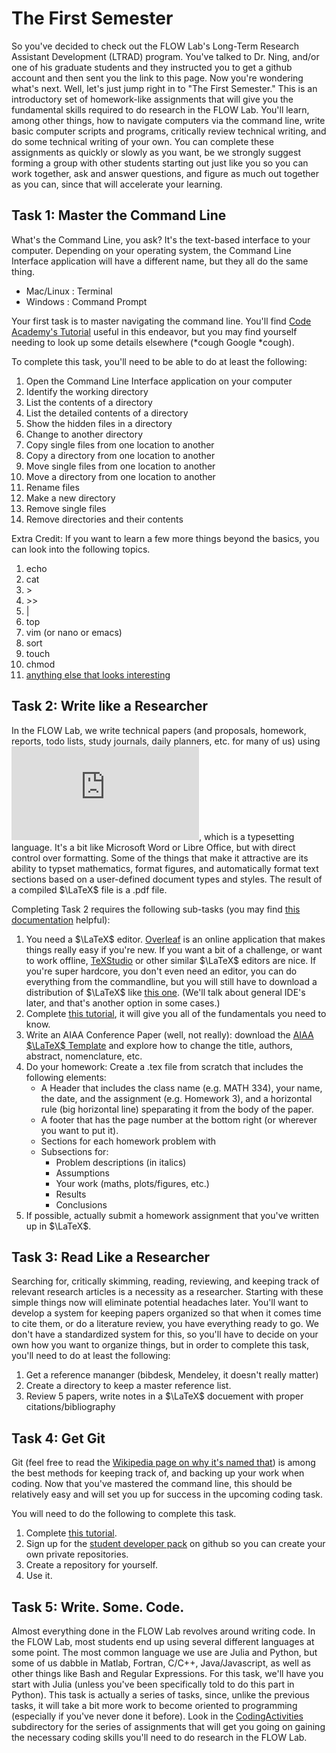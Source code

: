# The First Semester

So you've decided to check out the FLOW Lab's Long-Term Research Assistant Development (LTRAD) program. You've talked to Dr. Ning, and/or one of his graduate students and they instructed you to get a github account and then sent you the link to this page. Now you're wondering what's next. Well, let's just jump right in to "The First Semester." This is an introductory set of homework-like assignments that will give you the fundamental skills required to do research in the FLOW Lab. You'll learn, among other things, how to navigate computers via the command line, write basic computer scripts and programs, critically review technical writing, and do some technical writing of your own. You can complete these assignments as quickly or slowly as you want, be we strongly suggest forming a group with other students starting out just like you so you can work together, ask and answer questions, and figure as much out together as you can, since that will accelerate your learning.

## Task 1: Master the Command Line
What's the Command Line, you ask? It's the text-based interface to your computer. Depending on your operating system, the Command Line Interface application will have a different name, but they all do the same thing.

- Mac/Linux : Terminal
- Windows : Command Prompt

Your first task is to master navigating the command line. You'll find [Code Academy's Tutorial](https://www.codecademy.com/learn/learn-the-command-line) useful in this endeavor, but you may find yourself needing to look up some details elsewhere (*cough Google *cough).

To complete this task, you'll need to be able to do at least the following:

1. Open the Command Line Interface application on your computer
2. Identify the working directory
3. List the contents of a directory
4. List the detailed contents of a directory
5. Show the hidden files in a directory
6. Change to another directory
7. Copy single files from one location to another
8. Copy a directory from one location to another
9. Move single files from one location to another
10. Move a directory from one location to another
11. Rename files
12. Make a new directory
13. Remove single files
14. Remove directories and their contents

Extra Credit: If you want to learn a few more things beyond the basics, you can look into the following topics.

1. echo
2. cat
3. \>
4. \>>
5. |
6. top
7. vim (or nano or emacs)
8. sort
9. touch
10. chmod
11. [anything else that looks interesting](https://www.codecademy.com/articles/command-line-commands)

## Task 2: Write like a Researcher
In the FLOW Lab, we write technical papers (and proposals, homework, reports, todo lists, study journals, daily planners, etc. for many of us) using ![equation](http://latex.codecogs.com/gif.latex?O_t%3D%5Ctext%20%7B%20Onset%20event%20at%20time%20bin%20%7D%20t), which is a typesetting language. It's a bit like Microsoft Word or Libre Office, but with direct control over formatting.  Some of the things that make it attractive are its ability to typset mathematics, format figures, and automatically format text sections based on a user-defined document types and styles. The result of a compiled $\LaTeX$ file is a .pdf file.

Completing Task 2 requires the following sub-tasks (you may find [this documentation](https://www.overleaf.com/learn) helpful):

1. You need a $\LaTeX$ editor. [Overleaf](https://www.overleaf.com/) is an online application that makes things really easy if you're new. If you want a bit of a challenge, or want to work offline, [TeXStudio](https://www.texstudio.org/) or other similar $\LaTeX$ editors are nice.  If you're super hardcore, you don't even need an editor, you can do everything from the commandline, but you will still have to download a distribution of $\LaTeX$ like [this one](https://tug.org/mactex/mactex-download.html). (We'll talk about general IDE's later, and that's another option in some cases.)
2. Complete [this tutorial](https://www.overleaf.com/learn/latex/Learn_LaTeX_in_30_minutes), it will give you all of the fundamentals you need to know.
3. Write an AIAA Conference Paper (well, not really): download the [AIAA $\LaTeX$ Template](https://www.overleaf.com/latex/templates/latex-template-for-the-preparation-of-papers-for-aiaa-technical-conferences/rsssbwthkptn#.WbgUXMiGNPZ) and explore how to change the title, authors, abstract, nomenclature, etc.
4. Do your homework: Create a .tex file from scratch that includes the following elements:
   - A Header that includes the class name (e.g. MATH 334), your name, the date, and the assignment (e.g. Homework 3), and a horizontal rule (big horizontal line) speparating it from the body of the paper.
   - A footer that has the page number at the bottom right (or wherever you want to put it).
   - Sections for each homework problem with
   - Subsections for:
     - Problem descriptions (in italics)
     - Assumptions
     - Your work (maths, plots/figures, etc.)
     - Results
     - Conclusions
5. If possible, actually submit a homework assignment that you've written up in $\LaTeX$.

## Task 3: Read Like a Researcher
Searching for, critically skimming, reading, reviewing, and keeping track of relevant research articles is a necessity as a researcher. Starting with these simple things now will eliminate potential headaches later. You'll want to develop a system for keeping papers organized so that when it comes time to cite them, or do a literature review, you have everything ready to go.  We don't have a standardized system for this, so you'll have to decide on your own how you want to organize things, but in order to complete this task, you'll need to do at least the following:

1. Get a reference mananger (bibdesk, Mendeley, it doesn't really matter)
2. Create a directory to keep a master reference list.
3. Review 5 papers, write notes in a $\LaTeX$ docuement with proper citations/bibliography

## Task 4: Get Git
Git (feel free to read the [Wikipedia page on why it's named that](https://en.wikipedia.org/wiki/Git#Naming)) is among the best methods for keeping track of, and backing up your work when coding. Now that you've mastered the command line, this should be relatively easy and will set you up for success in the upcoming coding task.

You will need to do the following to complete this task.

1. Complete [this tutorial](https://www.codecademy.com/learn/learn-git).
2. Sign up for the [student developer pack](https://education.github.com/pack) on github so you can create your own private repositories.
3. Create a repository for yourself.
4. Use it.

## Task 5: Write. Some. Code.
Almost everything done in the FLOW Lab revolves around writing code. In the FLOW Lab, most students end up using several different languages at some point. The most common language we use are Julia and Python, but some of us dabble in Matlab, Fortran, C/C++, Java/Javascript, as well as other things like Bash and Regular Expressions. For this task, we'll have you start with Julia (unless you've been specifically told to do this part in Python). This task is actually a series of tasks, since, unlike the previous tasks, it will take a bit more work to become oriented to programming (especially if you've never done it before). Look in the [CodingActivities](./CodingActivities) subdirectory for the series of assignments that will get you going on gaining the necessary coding skills you'll need to do research in the FLOW Lab.
